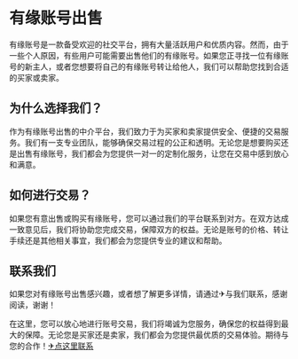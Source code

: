 # 有缘账号出售

有缘账号是一款备受欢迎的社交平台，拥有大量活跃用户和优质内容。然而，由于一些个人原因，有些用户可能需要出售他们的有缘账号。如果您正寻找一位有缘账号的新主人，或者您想要将自己的有缘账号转让给他人，我们可以帮助您找到合适的买家或卖家。

## 为什么选择我们？

作为有缘账号出售的中介平台，我们致力于为买家和卖家提供安全、便捷的交易服务。我们有一支专业团队，能够确保交易过程的公正和透明。无论您是想要购买还是出售有缘账号，我们都会为您提供一对一的定制化服务，让您在交易中感到放心和满意。

## 如何进行交易？

如果您有意出售或购买有缘账号，您可以通过我们的平台联系到对方。在双方达成一致意见后，我们将协助您完成交易，保障双方的权益。无论是账号的价格、转让手续还是其他相关事宜，我们都会为您提供专业的建议和帮助。

## 联系我们

如果您对有缘账号出售感兴趣，或者想了解更多详情，请通过✈与我们联系，感谢阅读，谢谢！

在这里，您可以放心地进行账号交易，我们将竭诚为您服务，确保您的权益得到最大的保障。无论您是买家还是卖家，我们都会为您提供最优质的交易体验。期待与您的合作！[✈点这里联系](https://add.k02.cc)